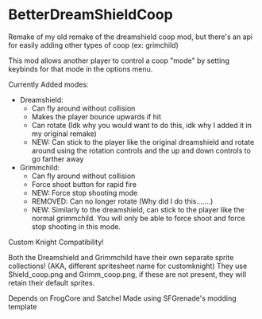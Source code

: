 # BetterDreamShieldCoop

Remake of my old remake of the dreamshield coop mod, but there's an api for easily adding other types of coop (ex: grimchild)

This mod allows another player to control a coop "mode" by setting keybinds for that mode in the options menu.

Currently Added modes:
 - Dreamshield:
   - Can fly around without collision
   - Makes the player bounce upwards if hit
   - Can rotate (Idk why you would want to do this, idk why I added it in my original remake)
   - NEW: Can stick to the player like the original dreamshield and rotate around using the rotation controls and the up and down controls to go farther away
 - Grimmchild:
   - Can fly around without collision
   - Force shoot button for rapid fire
   - NEW: Force stop shooting mode
   - REMOVED: Can no longer rotate (Why did I do this.......)
   - NEW: Similarly to the dreamshield, can stick to the player like the normal grimmchild. You will only be able to force shoot and force stop shooting in this mode.

Custom Knight Compatibility!

Both the Dreamshield and Grimmchild have their own separate sprite collections! (AKA, different spritesheet name for customknight)
They use Shield_coop.png and Grimm_coop.png, if these are not present, they will retain their default sprites.

Depends on FrogCore and Satchel
Made using SFGrenade's modding template